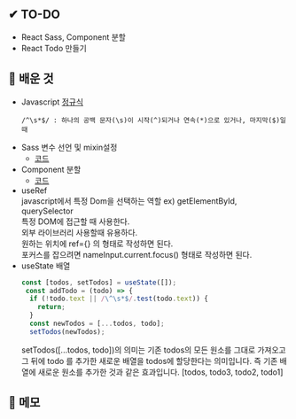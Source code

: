 ## ✔ TO-DO

- React Sass, Component 분할
- React Todo 만들기

## 💾 배운 것

- Javascript [정규식](https://developer.mozilla.org/ko/docs/Web/JavaScript/Guide/Regular_Expressions) <br />
  ```
  /^\s*$/ : 하나의 공백 문자(\s)이 시작(^)되거나 연속(*)으로 있거나, 마지막($)일때
  ```
- Sass 변수 선언 및 mixin설정
  - [코드](https://github.com/lhk3337/codeLabReact/commit/f700fd0e4a9c94d086ffb57c19e09f68cfe71726)
- Component 분할
  - [코드](https://github.com/lhk3337/codeLabReact/commit/6ec419426c3ad16c06fa3dae58644316f7734b8d)
- useRef  
  javascript에서 특정 Dom을 선택하는 역할 ex) getElementById, querySelector  
  특정 DOM에 접근할 때 사용한다.  
  외부 라이브러리 사용할때 유용하다.  
  원하는 위치에 ref={} 의 형태로 작성하면 된다.  
  포커스를 잡으려면 nameInput.current.focus() 형태로 작성하면 된다. <br />
- useState 배열
  ```javascript
  const [todos, setTodos] = useState([]);
   const addTodo = (todo) => {
    if (!todo.text || /\^\s*$/.test(todo.text)) {
      return;
    }
    const newTodos = [...todos, todo];
    setTodos(newTodos);
  ```
  setTodos([...todos, todo])의 의미는 기존 todos의 모든 원소를 그대로 가져오고 그 뒤에 todo 를 추가한 새로운 배열을 todos에 할당한다는 의미입니다. 즉 기존 배열에 새로운 원소를 추가한 것과 같은 효과입니다.
  [todos, todo3, todo2, todo1]

## 📝 메모
